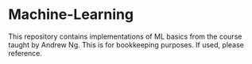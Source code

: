 # Machine-Learning
This repository contains implementations of ML basics from the course taught by Andrew Ng. This is for bookkeeping purposes. If used, please reference.
